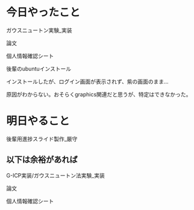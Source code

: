 # 今日やったこと
ガウスニュートン実験_実装

論文

個人情報確認シート

後輩のubuntuインストール

インストールしたが、ログイン画面が表示されず、紫の画面のまま...

原因がわからない。おそらくgraphics関連だと思うが、特定はできなかった。

# 明日やること
後輩用進捗スライド製作_厳守

以下は余裕があれば
------------------


G-ICP実装/ガウスニュートン法実験_実装

論文

個人情報確認シート


